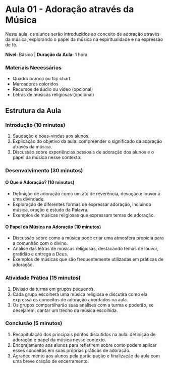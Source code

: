 # Aula 01 - Adoração através da Música
Nesta aula, os alunos serão introduzidos ao conceito de adoração através da música, explorando o papel da música na espiritualidade e na expressão de fé.

**Nível:** Básico | **Duração da Aula:** 1 hora

### Materiais Necessários
- Quadro branco ou flip chart
- Marcadores coloridos
- Recursos de áudio ou vídeo (opcional)
- Letras de músicas religiosas (opcional)

## Estrutura da Aula 

### Introdução (10 minutos)
1. Saudação e boas-vindas aos alunos.
2. Explicação do objetivo da aula: compreender o significado da adoração através da música.
3. Discussão sobre experiências pessoais de adoração dos alunos e o papel da música nesse contexto.

### Desenvolvimento (30 minutos)
#### O Que é Adoração? (10 minutos)
- Definição de adoração como um ato de reverência, devoção e louvor a uma divindade.
- Exploração de diferentes formas de expressar adoração, incluindo música, oração e estudo da Palavra.
- Exemplos de músicas religiosas que expressam temas de adoração.

#### O Papel da Música na Adoração (10 minutos)
- Discussão sobre como a música pode criar uma atmosfera propícia para a comunhão com o divino.
- Análise das letras de músicas religiosas, destacando temas de louvor, gratidão e entrega a Deus.
- Exemplos de músicas que são frequentemente utilizadas em práticas de adoração.

### Atividade Prática (15 minutos)
1. Divisão da turma em grupos pequenos.
2. Cada grupo escolherá uma música religiosa e discutirá como ela expressa os conceitos de adoração abordados na aula.
3. Os grupos compartilharão suas análises com a turma e poderão, se desejarem, cantar um trecho da música escolhida.

### Conclusão (5 minutos)
1. Recapitulação dos principais pontos discutidos na aula: definição de adoração e papel da música nesse contexto.
2. Encorajamento aos alunos para refletirem sobre como podem aplicar esses conceitos em suas próprias práticas de adoração.
3. Agradecimento aos alunos pela participação e finalização da aula com uma breve oração de encerramento.
